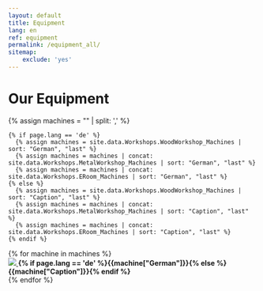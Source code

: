```yaml
---
layout: default
title: Equipment
lang: en
ref: equipment
permalink: /equipment_all/
sitemap:
    exclude: 'yes'
---
```


# Our Equipment

{% assign machines = "" | split: ',' %}

    {% if page.lang == 'de' %}
      {% assign machines = site.data.Workshops.WoodWorkshop_Machines | sort: "German", "last" %}
      {% assign machines = machines | concat: site.data.Workshops.MetalWorkshop_Machines | sort: "German", "last" %}
      {% assign machines = machines | concat: site.data.Workshops.ERoom_Machines | sort: "German", "last" %}
    {% else %}
      {% assign machines = site.data.Workshops.WoodWorkshop_Machines | sort: "Caption", "last" %}
      {% assign machines = machines | concat: site.data.Workshops.MetalWorkshop_Machines | sort: "Caption", "last" %}
      {% assign machines = machines | concat: site.data.Workshops.ERoom_Machines | sort: "Caption", "last" %}
    {% endif %}

<div class="machines">
{% for machine in machines %}
  <div class="machine-container">
    <a class="machine-image" href = "{{machine['MachineTypeUrl']}}">
      <img src="{{ machine['Image'] | replace: 'File:', 'Special:Redirect/file/' | append: '?width=400%26height=400' }}">
    </a>
    <b class="machine-name">{% if page.lang == 'de' %}{{machine["German"]}}{% else %}{{machine["Caption"]}}{% endif %}</b>
  </div>
{% endfor %}
</div>
